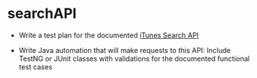 # searchAPI

- Write a test plan for the documented [iTunes Search API](https://github.com/iappsqainterview/searchAPI/blob/master/API.md)
  

- Write Java automation that will make requests to this API:
  Include TestNG or JUnit classes with validations for the documented functional test cases
      
      
